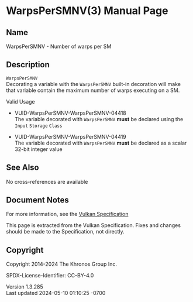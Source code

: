 # WarpsPerSMNV(3) Manual Page

## Name

WarpsPerSMNV - Number of warps per SM



## <a href="#_description" class="anchor"></a>Description

`WarpsPerSMNV`  
Decorating a variable with the `WarpsPerSMNV` built-in decoration will
make that variable contain the maximum number of warps executing on a
SM.

Valid Usage

- <a href="#VUID-WarpsPerSMNV-WarpsPerSMNV-04418"
  id="VUID-WarpsPerSMNV-WarpsPerSMNV-04418"></a>
  VUID-WarpsPerSMNV-WarpsPerSMNV-04418  
  The variable decorated with `WarpsPerSMNV` **must** be declared using
  the `Input` `Storage` `Class`

- <a href="#VUID-WarpsPerSMNV-WarpsPerSMNV-04419"
  id="VUID-WarpsPerSMNV-WarpsPerSMNV-04419"></a>
  VUID-WarpsPerSMNV-WarpsPerSMNV-04419  
  The variable decorated with `WarpsPerSMNV` **must** be declared as a
  scalar 32-bit integer value

## <a href="#_see_also" class="anchor"></a>See Also

No cross-references are available

## <a href="#_document_notes" class="anchor"></a>Document Notes

For more information, see the <a
href="https://registry.khronos.org/vulkan/specs/1.3-extensions/html/vkspec.html#WarpsPerSMNV"
target="_blank" rel="noopener">Vulkan Specification</a>

This page is extracted from the Vulkan Specification. Fixes and changes
should be made to the Specification, not directly.

## <a href="#_copyright" class="anchor"></a>Copyright

Copyright 2014-2024 The Khronos Group Inc.

SPDX-License-Identifier: CC-BY-4.0

Version 1.3.285  
Last updated 2024-05-10 01:10:25 -0700
